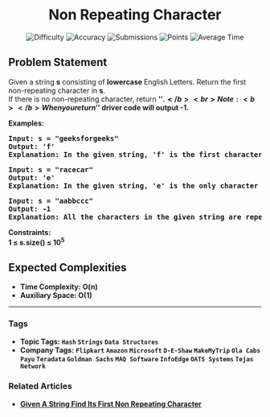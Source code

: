 <h1 align="center">Non Repeating Character</h1>

<p align="center">
  <img alt="Difficulty" title="Difficulty" src="https://custom-icon-badges.demolab.com/badge/Difficulty: Easy-1F222E?style=for-the-badge&logoColor=white&logo=fire"/>
  <img alt="Accuracy" title="Accuracy" src="https://custom-icon-badges.demolab.com/badge/Accuracy: 40.43%25-1F222E?style=for-the-badge&logoColor=white&logo=target"/>
  <img alt="Submissions" title="Submissions" src="https://custom-icon-badges.demolab.com/badge/Submissions: 301K+-1F222E?style=for-the-badge&logoColor=white&logo=repo"/>
  <img alt="Points" title="Points" src="https://custom-icon-badges.demolab.com/badge/Points: 2-1F222E?style=for-the-badge&logoColor=white&logo=award"/>
  <img alt="Average Time" title="Average Time" src="https://custom-icon-badges.demolab.com/badge/Average%20Time: 30m-1F222E?style=for-the-badge&logoColor=white&logo=clock"/>
</p>

## Problem Statement

Given a string <b>s</b> consisting of <b>lowercase </b>English<b> </b>Letters. Return the first non-repeating character in <b>s</b>. <br>If there is no non-repeating character, return <b>'$'.</b><br>Note:<b> </b>When you return '$' driver code will output <b>-1</b>.

<b>Examples:</b>

<pre><b>Input: </b>s = "geeksforgeeks"
<b>Output: </b>'f'<b>
Explanation: </b>In the given string, 'f' is the first character in the string which does not repeat.</pre>

<pre><b>Input: </b>s = "racecar"<br><b>Output: </b>'e'<br><b>Explanation: </b>In the given string, 'e' is the only character in the string which does not repeat.</pre>

<pre><b>Input: </b>s = "aabbccc"<br><b>Output: </b>-1<br><b>Explanation: </b>All the characters in the given string are repeating.</pre>

<b>Constraints:</b><br>1 ≤ s.size() ≤ 10<sup>5</sup>

## Expected Complexities
- Time Complexity: O(n)
- Auxiliary Space: O(1)

<hr>

### Tags
- **Topic Tags:** `Hash` `Strings` `Data Structures`
- **Company Tags:** `Flipkart` `Amazon` `Microsoft` `D-E-Shaw` `MakeMyTrip` `Ola Cabs` `Payu` `Teradata` `Goldman Sachs` `MAQ Software` `InfoEdge` `OATS Systems` `Tejas Network`

### Related Articles
- [Given A String Find Its First Non Repeating Character](https://www.geeksforgeeks.org/given-a-string-find-its-first-non-repeating-character/)
